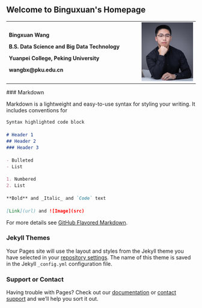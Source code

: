 ## Welcome to Binguxuan's Homepage

<div>
<table border="0">
  <tr>
    <td width="70%">
      <p><b>Bingxuan Wang</b></p>
      <p><b>B.S. Data Science and Big Data Technology</b></p>
      <p><b>Yuanpei College, Peking University</b></p>
      <p><b>wangbx@pku.edu.cn</b></p>
    </td>
    <td width="30%" align="center">
      <img src="/pro_small_1.jpg" width="100%">      
    </td>
  </tr>
</table>
</div>
### Markdown

Markdown is a lightweight and easy-to-use syntax for styling your writing. It includes conventions for

```markdown
Syntax highlighted code block

# Header 1
## Header 2
### Header 3

- Bulleted
- List

1. Numbered
2. List

**Bold** and _Italic_ and `Code` text

[Link](url) and ![Image](src)
```

For more details see [GitHub Flavored Markdown](https://guides.github.com/features/mastering-markdown/).

### Jekyll Themes

Your Pages site will use the layout and styles from the Jekyll theme you have selected in your [repository settings](https://github.com/DOGEwbx/DOGEwbx.github.io/settings). The name of this theme is saved in the Jekyll `_config.yml` configuration file.

### Support or Contact

Having trouble with Pages? Check out our [documentation](https://help.github.com/categories/github-pages-basics/) or [contact support](https://github.com/contact) and we’ll help you sort it out.
